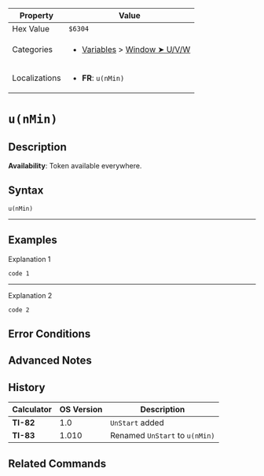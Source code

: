 | Property      | Value |
|---------------|-------|
| Hex Value     | `$6304`|
| Categories    | <ul><li>[Variables](<../categories/Variables.md>) > [Window ➤ U/V/W](<../categories/Variables.md#Window ➤ U/V/W>)</li></ul> |
| Localizations | <ul><li><b>FR</b>: `u(nMin)`</li></ul> |

# `u(nMin)`

## Description



<b>Availability</b>: Token available everywhere.

## Syntax
`u(nMin)`

<hr>

## Examples

Explanation 1
```ti-basic
code 1
```
---
Explanation 2
```ti-basic
code 2
```

## Error Conditions


## Advanced Notes


## History
| Calculator | OS Version | Description |
|------------|------------|-------------|
| <b>TI-82</b> | 1.0 | `UnStart` added
| <b>TI-83</b> | 1.010 | Renamed `UnStart` to `u(nMin)`

## Related Commands

    